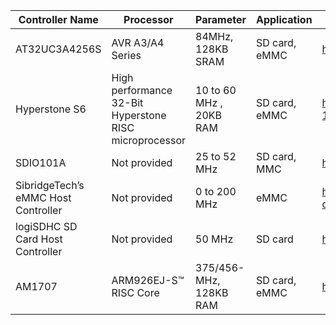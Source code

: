 | Controller Name  | Processor | Parameter | Application | link |
| ------------- | ------------- | ------------- | ------------- | ------------- |
| AT32UC3A4256S  | AVR A3/A4 Series  | 84MHz, 128KB SRAM | SD card, eMMC | https://www.microchip.com/wwwproducts/en/AT32uc3a4256s |
| Hyperstone S6 | High performance 32-Bit Hyperstone RISC microprocessor  | 10 to 60 MHz , 20KB RAM | SD card, eMMC | https://www.hyperstone.com/en/SD-MMC-Controller-NAND-Flash-S6-1901.html |
| SDIO101A | Not provided  | 25 to 52 MHz  | SD card, MMC | https://www.nxp.com/docs/en/data-sheet/SDIO101A.pdf |
| SibridgeTech’s eMMC Host Controller | Not provided  | 0 to 200 MHz  | eMMC | https://www.microsemi.com/document-portal/doc_view/135102-emmc-host-controller |
| logiSDHC SD Card Host Controller | Not provided  | 50 MHz  | SD card | https://www.logicbricks.com/Documentation/Datasheets/IP/logiSDHC_hds.pdf |
| AM1707  | ARM926EJ-S™ RISC Core  | 375/456-MHz, 128KB RAM | SD card, eMMC | https://www.mouser.com/catalog/specsheets/texas%20instruments_am1707.pdf |
